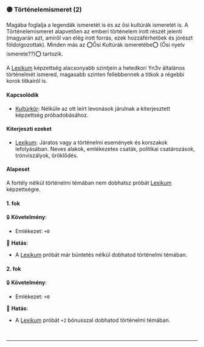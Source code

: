 ### 🟣 Történelemismeret (2)

Magába foglalja a legendák ismeretét is és az ősi kultúrák ismeretét is. A Történelemismeret alapvetően az emberi történelem írott részét jelenti (magyarán azt, amiről van elég írott forrás, ezek hozzáférhetőek és jórészt földolgozottak). Minden más az ⭕Ősi Kultúrák ismeretébe⭕ (Ősi nyelv ismerete??)⭕ tartozik.

A [Lexikum](../kepzettsegek.szekunder/lexikum.md) képzettség alacsonyabb szintjein a hetedkori Yn3v általános történelmét ismered, magasabb szinten fellebbennek a titkok a régebbi korok titkairól is.

#### Kapcsolódik

- [Kultúrkör](../fortelyok.kiemelt/kulturkor.md): Nélküle az ott leírt levonások járulnak a kiterjesztett képzettség próbadobásához.

#### Kiterjeszti ezeket

- [Lexikum](../kepzettsegek.szekunder/lexikum.md): Járatos vagy a történelmi események és korszakok lefolyásában. Neves alakok, emlékezetes csaták, politikai csatározások, trónviszályok, öröklődés.

#### Alapeset

A fortély nélkül történelmi témában nem dobhatsz próbát [Lexikum](../kepzettsegek.szekunder/lexikum.md) képzettségre.

#### 1. fok

🔒 **Követelmény**:
- Emlékezet: `+0`

🌟 **Hatás**:
- A [Lexikum](../kepzettsegek.szekunder/lexikum.md) próbát már büntetés nélkül dobhatod történelmi témában.

#### 2. fok

🔒 **Követelmény**:
- Emlékezet: `+0`

🌟 **Hatás**:
- A [Lexikum](../kepzettsegek.szekunder/lexikum.md) próbát `+2` bónusszal dobhatod történelmi témában.

<br />

---
